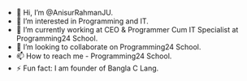 - 👋 Hi, I’m @AnisurRahmanJU.
- 👀 I’m interested in Programming and IT.
- 🌱 I’m currently working at CEO & Programmer Cum IT Specialist at Programming24 School.
- 💞️ I’m looking to collaborate on Programming24 School.
- 📫 How to reach me - Programming24 School.
- ⚡ Fun fact: I am founder of Bangla C Lang.
